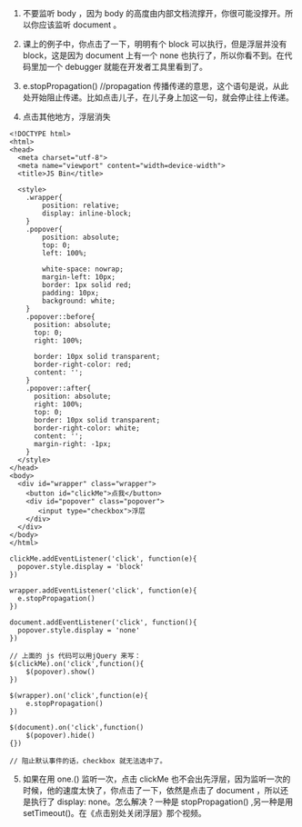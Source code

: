 1. 不要监听 body ，因为 body 的高度由内部文档流撑开，你很可能没撑开。所以你应该监听 document 。

2. 课上的例子中，你点击了一下，明明有个 block 可以执行，但是浮层并没有 block，这是因为 document 上有一个 none 也执行了，所以你看不到。在代码里加一个 debugger 就能在开发者工具里看到了。

3. e.stopPropagation()  //propagation 传播传递的意思，这个语句是说，从此处开始阻止传递。比如点击儿子，在儿子身上加这一句，就会停止往上传递。

4. 点击其他地方，浮层消失
```
<!DOCTYPE html>
<html>
<head>
  <meta charset="utf-8">
  <meta name="viewport" content="width=device-width">
  <title>JS Bin</title>
  
  <style>
    .wrapper{
        position: relative;
        display: inline-block;
    }
    .popover{
        position: absolute;
        top: 0;
        left: 100%;
      
        white-space: nowrap;
        margin-left: 10px;
        border: 1px solid red;
        padding: 10px;
        background: white;
    }
    .popover::before{
      position: absolute;
      top: 0;
      right: 100%;
      
      border: 10px solid transparent;
      border-right-color: red;
      content: '';
    }
    .popover::after{
      position: absolute;
      right: 100%;
      top: 0;
      border: 10px solid transparent;
      border-right-color: white;
      content: '';
      margin-right: -1px;
    }
  </style>
</head>
<body>
  <div id="wrapper" class="wrapper">
    <button id="clickMe">点我</button>
    <div id="popover" class="popover">
       <input type="checkbox">浮层
    </div>
  </div>
</body>
</html>

clickMe.addEventListener('click', function(e){
  popover.style.display = 'block'
})

wrapper.addEventListener('click', function(e){
  e.stopPropagation()
})

document.addEventListener('click', function(){
  popover.style.display = 'none'
})

// 上面的 js 代码可以用jQuery 来写：
$(clickMe).on('click',function(){
	$(popover).show()
})

$(wrapper).on('click',function(e){
	e.stopPropagation()
})

$(document).on('click',function()
	$(popover).hide()
{})

// 阻止默认事件的话，checkbox 就无法选中了。
```

5. 如果在用 one.() 监听一次，点击 clickMe 也不会出先浮层，因为监听一次的时候，他的速度太快了，你点击了一下，依然是点击了 document ，所以还是执行了 display: none。怎么解决？一种是 stopPropagation() ,另一种是用 setTimeout()。在《点击别处关闭浮层》那个视频。
